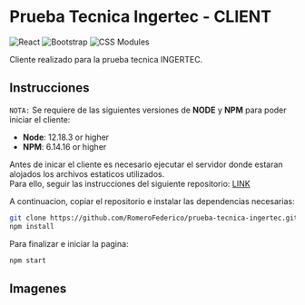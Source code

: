 # Prueba Tecnica Ingertec - CLIENT
![React](https://shields.io/badge/FrontEnd-Node.js-green?logo=react&style=plastic)
![Bootstrap](https://shields.io/badge/FrontEnd-Express-green?logo=bootstrap&style=plastic)
![CSS Modules](https://shields.io/badge/FrontEnd-CSSModules-green?logo=css3&style=plastic)

Cliente realizado para la prueba tecnica INGERTEC.

## Instrucciones
`NOTA:` Se requiere de las siguientes versiones de **NODE** y **NPM** para poder iniciar el cliente:
 * __Node__: 12.18.3 or higher
 * __NPM__: 6.14.16 or higher

Antes de inicar el cliente es necesario ejecutar el servidor donde estaran alojados los archivos estaticos utilizados.\
Para ello, seguir las instrucciones del siguiente repositorio:
[LINK](https://github.com/RomeroFederico/prueba-tecnica-ingertec-api)
 
A continuacion, copiar el repositorio e instalar las dependencias necesarias:
 ```bash
git clone https://github.com/RomeroFederico/prueba-tecnica-ingertec.git
npm install
```

Para finalizar e iniciar la pagina:
 ```bash
npm start
```
## Imagenes
